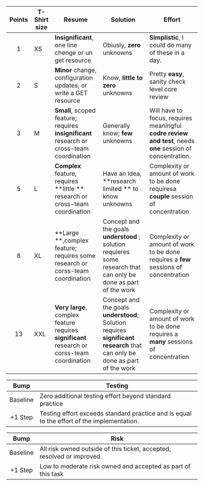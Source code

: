 | Points | T-Shirt size | Resume                                                       | Solution                                                     | Effort                                                       |
| :----: | ------------ | ------------------------------------------------------------ | ------------------------------------------------------------ | ------------------------------------------------------------ |
|   1    | XS           | **Insignificant**, one line chenge or un get resource        | Obiusly, **zero** unknowns                                   | **Simplistic**, I could do many of these in a day.           |
|   2    | S            | **Minor** change, configuration updates, or write a GET resource | Know, **little to zero** unknowns                            | Pretty **easy**, sanity check level core review              |
|   3    | M            | **Small**, scoped feature; requires **insignificant** research or cross-team coordination | Generally know; **few** unknowns                             | Will have to focus, requires meaningful **codre review and test**, needs **one** session of concentration. |
|   5    | L            | **Complex** feature, requires **little ** research or cross-team coordination | Have an idea, **research limited ** to know unknowns         | Complexity or amount of work to be done requiresa **couple** session of concentration |
|   8    | XL           | **Large **,complex feature;  requires some research or corss-team coordination | Concept and the goals **understood** ; solution requieres some research that can only be done as part of the work | Complexity or amount of work to be done requires a **few** sessions of concentration |
|   13   | XXL          | **Very large**, complex feature requires **significant** research or corss-team coordination | Concept and the goals **understood**; Solution requires **significant research** that can only be done as part of the work | Complexity or amount of work to be done requires a **many** sessions of concentration |




|   Bump   | Testing                                                      |
| :------: | ------------------------------------------------------------ |
| Baseline | Zero additional testing effort beyond standard practice      |
| +1 Step  | Testing effort exceeds standard practice and is equal to the effort of the implementation. |

|   Bump   | Risk                                                         |
| :------: | ------------------------------------------------------------ |
| Baseline | All risk owned outside of this ticket, accepted, resolved or improved. |
| +1 Step  | Low to moderate risk owned and accepted as part of this task |
